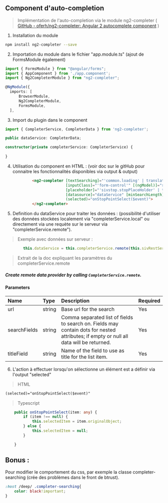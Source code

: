  ## Component d'auto-completion

> Implémentation de l'auto-completion via le module ng2-completer ( [GitHub - oferh/ng2-completer: Angular 2 autocomplete component](https://github.com/oferh/ng2-completer) ) 

1) Installation du module 
```bash 
npm install ng2-completer --save
```
2) Importation du module dans le fichier "app.module.ts" (ajout de FormsModule également)
```ts 
import { FormsModule } from "@angular/forms";
import { AppComponent } from './app.component';
import { Ng2CompleterModule } from "ng2-completer";

@NgModule({
  imports: [
      BrowserModule,
      Ng2CompleterModule,
      FormsModule,
  ],
  ```
3) Import du plugin dans le component

```ts 
import { CompleterService, CompleterData } from 'ng2-completer';

public dataService: CompleterData;

constructor(private completerService: CompleterService) {
  
}
```

4) Utilisation du component en HTML : (voir doc sur le gitHub pour connaitre les fonctionnalités disponibles via output & output)

```html
            <ng2-completer [textSearching]="'common.loading' | translate" 
                           [inputClass]="'form-control'" [(ngModel)]="searchStr"   
                           [placeholder]="'sivstop.stopPlaceHolder' | translate"
                           [datasource]="dataService" [minSearchLength]="3" 
                           (selected)="onStopPointSelect($event)">
            </ng2-completer>
```
5) Definition du dataService pour traiter les données : (possibilité d'utiliser des données stockées localement via "completerService.local" ou directement via une requète sur le serveur via "completerService.remote").
> Exemple avec données sur serveur :
```ts 
        this.dataService = this.completerService.remote(this.sivRestService.urlStopPoint, 'name,code', 'name,code');
```



> Extrait de la doc expliquant les paramètres du completerService.remote

##### Create remote data provider by calling `CompleterService.remote`.

#### Parameters

|Name|Type|Description|Required|
|:---|:---|:---       |:---    |
|url|string|Base url for the search|Yes|
|searchFields|string|Comma separated list of fields to search on. Fields may contain dots for nested attributes; if empty or null all data will be returned.|Yes|
|titleField|string|Name of the field to use as title for the list item.|Yes|

6) L'action à effectuer lorsqu'on sélectionne un élément est a définir via l'output "selected"
> HTML
```html 
(selected)="onStopPointSelect($event)"
```
>Typescript
```ts 
    public onStopPointSelect(item: any) {
        if (item !== null) {
            this.selectedItem = item.originalObject;
        } else {
            this.selectedItem = null;
        }

    }
```




## Bonus : 

Pour modifier le comportement du css, par exemple la classe completer-searching (crée des problèmes dans le front de btrust).

```css
:host /deep/ .completer-searching{
    color: black!important;
}
```
